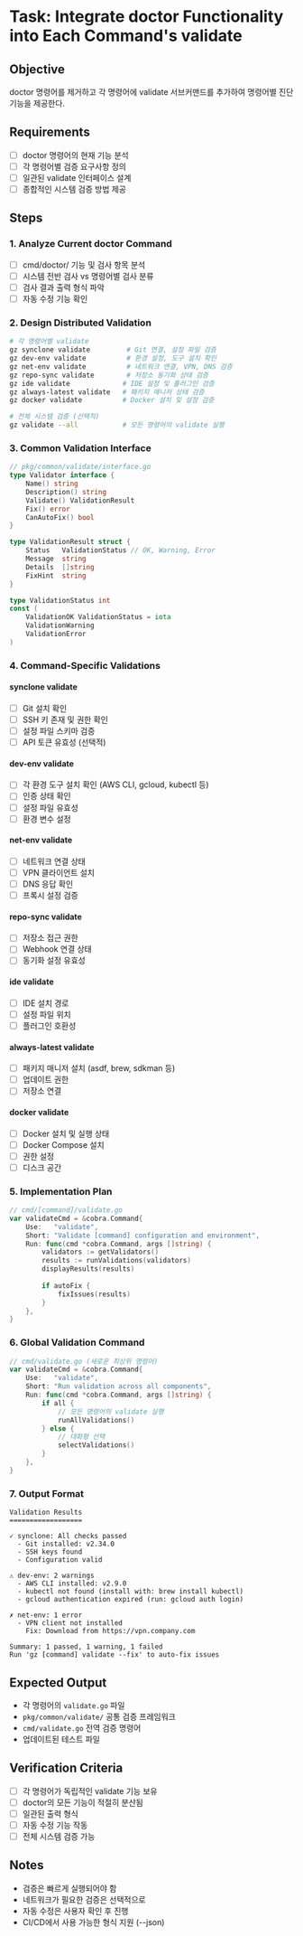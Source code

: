 # Task: Integrate doctor Functionality into Each Command's validate

## Objective
doctor 명령어를 제거하고 각 명령어에 validate 서브커맨드를 추가하여 명령어별 진단 기능을 제공한다.

## Requirements
- [ ] doctor 명령어의 현재 기능 분석
- [ ] 각 명령어별 검증 요구사항 정의
- [ ] 일관된 validate 인터페이스 설계
- [ ] 종합적인 시스템 검증 방법 제공

## Steps

### 1. Analyze Current doctor Command
- [ ] cmd/doctor/ 기능 및 검사 항목 분석
- [ ] 시스템 전반 검사 vs 명령어별 검사 분류
- [ ] 검사 결과 출력 형식 파악
- [ ] 자동 수정 기능 확인

### 2. Design Distributed Validation
```bash
# 각 명령어별 validate
gz synclone validate         # Git 연결, 설정 파일 검증
gz dev-env validate          # 환경 설정, 도구 설치 확인
gz net-env validate          # 네트워크 연결, VPN, DNS 검증
gz repo-sync validate        # 저장소 동기화 상태 검증
gz ide validate             # IDE 설정 및 플러그인 검증
gz always-latest validate   # 패키지 매니저 상태 검증
gz docker validate          # Docker 설치 및 설정 검증

# 전체 시스템 검증 (선택적)
gz validate --all           # 모든 명령어의 validate 실행
```

### 3. Common Validation Interface
```go
// pkg/common/validate/interface.go
type Validator interface {
    Name() string
    Description() string
    Validate() ValidationResult
    Fix() error
    CanAutoFix() bool
}

type ValidationResult struct {
    Status   ValidationStatus // OK, Warning, Error
    Message  string
    Details  []string
    FixHint  string
}

type ValidationStatus int
const (
    ValidationOK ValidationStatus = iota
    ValidationWarning
    ValidationError
)
```

### 4. Command-Specific Validations

#### synclone validate
- [ ] Git 설치 확인
- [ ] SSH 키 존재 및 권한 확인
- [ ] 설정 파일 스키마 검증
- [ ] API 토큰 유효성 (선택적)

#### dev-env validate
- [ ] 각 환경 도구 설치 확인 (AWS CLI, gcloud, kubectl 등)
- [ ] 인증 상태 확인
- [ ] 설정 파일 유효성
- [ ] 환경 변수 설정

#### net-env validate
- [ ] 네트워크 연결 상태
- [ ] VPN 클라이언트 설치
- [ ] DNS 응답 확인
- [ ] 프록시 설정 검증

#### repo-sync validate
- [ ] 저장소 접근 권한
- [ ] Webhook 연결 상태
- [ ] 동기화 설정 유효성

#### ide validate
- [ ] IDE 설치 경로
- [ ] 설정 파일 위치
- [ ] 플러그인 호환성

#### always-latest validate
- [ ] 패키지 매니저 설치 (asdf, brew, sdkman 등)
- [ ] 업데이트 권한
- [ ] 저장소 연결

#### docker validate
- [ ] Docker 설치 및 실행 상태
- [ ] Docker Compose 설치
- [ ] 권한 설정
- [ ] 디스크 공간

### 5. Implementation Plan
```go
// cmd/[command]/validate.go
var validateCmd = &cobra.Command{
    Use:   "validate",
    Short: "Validate [command] configuration and environment",
    Run: func(cmd *cobra.Command, args []string) {
        validators := getValidators()
        results := runValidations(validators)
        displayResults(results)
        
        if autoFix {
            fixIssues(results)
        }
    },
}
```

### 6. Global Validation Command
```go
// cmd/validate.go (새로운 최상위 명령어)
var validateCmd = &cobra.Command{
    Use:   "validate",
    Short: "Run validation across all components",
    Run: func(cmd *cobra.Command, args []string) {
        if all {
            // 모든 명령어의 validate 실행
            runAllValidations()
        } else {
            // 대화형 선택
            selectValidations()
        }
    },
}
```

### 7. Output Format
```
Validation Results
==================

✓ synclone: All checks passed
  - Git installed: v2.34.0
  - SSH keys found
  - Configuration valid

⚠ dev-env: 2 warnings
  - AWS CLI installed: v2.9.0
  - kubectl not found (install with: brew install kubectl)
  - gcloud authentication expired (run: gcloud auth login)

✗ net-env: 1 error
  - VPN client not installed
    Fix: Download from https://vpn.company.com

Summary: 1 passed, 1 warning, 1 failed
Run 'gz [command] validate --fix' to auto-fix issues
```

## Expected Output
- 각 명령어의 `validate.go` 파일
- `pkg/common/validate/` 공통 검증 프레임워크
- `cmd/validate.go` 전역 검증 명령어
- 업데이트된 테스트 파일

## Verification Criteria
- [ ] 각 명령어가 독립적인 validate 기능 보유
- [ ] doctor의 모든 기능이 적절히 분산됨
- [ ] 일관된 출력 형식
- [ ] 자동 수정 기능 작동
- [ ] 전체 시스템 검증 가능

## Notes
- 검증은 빠르게 실행되어야 함
- 네트워크가 필요한 검증은 선택적으로
- 자동 수정은 사용자 확인 후 진행
- CI/CD에서 사용 가능한 형식 지원 (--json)